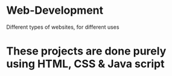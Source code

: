 # Web-Development
Different types of websites, for different uses
# These projects are done purely using HTML, CSS & Java script
